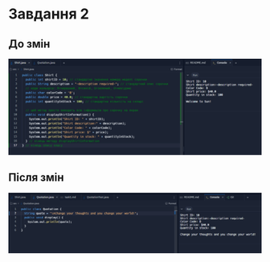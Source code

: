# Завдання 2

## До змін
![](https://github.com/ppc-ntu-khpi/java-first-Diassont/blob/main/Solution/task2.1.png?raw=true)

## Після змін
![](https://github.com/ppc-ntu-khpi/java-first-Diassont/blob/main/Solution/task2.2.png?raw=true)
